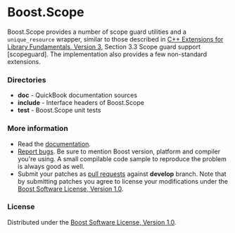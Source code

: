 # Boost.Scope

Boost.Scope provides a number of scope guard utilities and a `unique_resource` wrapper, similar to those described in
[C++ Extensions for Library Fundamentals, Version 3](https://github.com/cplusplus/fundamentals-ts/releases/tag/n4908),
Section 3.3 Scope guard support \[scopeguard\]. The implementation also provides a few non-standard extensions.

### Directories

* **doc** - QuickBook documentation sources
* **include** - Interface headers of Boost.Scope
* **test** - Boost.Scope unit tests

### More information

* Read the [documentation](https://www.boost.org/libs/scope/).
* [Report bugs](https://github.com/boostorg/scope/issues/new). Be sure to mention Boost version, platform and compiler you're using. A small compilable code sample to reproduce the problem is always good as well.
* Submit your patches as [pull requests](https://github.com/boostorg/scope/compare) against **develop** branch. Note that by submitting patches you agree to license your modifications under the [Boost Software License, Version 1.0](https://www.boost.org/LICENSE_1_0.txt).

### License

Distributed under the [Boost Software License, Version 1.0](https://www.boost.org/LICENSE_1_0.txt).
